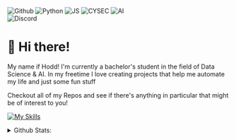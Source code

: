 ![Github](https://img.shields.io/badge/github-030303.svg?style=for-the-badge&logo=github&logoColor=ff69b4)
![Python](https://img.shields.io/badge/python-030303.svg?style=for-the-badge&logo=python&logoColor=ff69b4)
![JS](https://img.shields.io/badge/javascript-030303.svg?style=for-the-badge&logo=javascript&logoColor=ff69b4)
![CYSEC](https://img.shields.io/badge/cyber_security-030303.svg?style=for-the-badge&logo=tryhackme&logoColor=ff69b4)
![AI](https://img.shields.io/badge/ai_research-030303.svg?style=for-the-badge&logo=openai&logoColor=ff69b4)<br>
![Discord](https://img.shields.io/badge/discord-hodd-030303.svg?style=for-the-badge&logo=discord&logoColor=ff69b4)<br>
 

# 🌌 Hi there!
My name if Hodd! I'm currently a bachelor's student in the field of Data Science & AI. In my freetime I love creating projects that help me automate my life and just some fun stuff

Checkout all of my Repos and see if there's anything in particular that might be of interest to you!
  
[![My Skills](https://skillicons.dev/icons?i=arch,js,html,css,py,bash,java,discordjs,neovim)](https://skillicons.dev)

<details>
<summary>Github Stats:</summary>
<img src="https://github-readme-stats.vercel.app/api?username=hodd1444&show_icons=true&theme=tokyonight">
</details>
